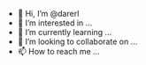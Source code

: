 - 👋 Hi, I’m @darerl
- 👀 I’m interested in ...
- 🌱 I’m currently learning ...
- 💞️ I’m looking to collaborate on ...
- 📫 How to reach me ...

<!---
darerl/darerl is a ✨ special ✨ repository because its `README.md` (this file) appears on your GitHub profile.
You can click the Preview link to take a look at your changes.
--->
